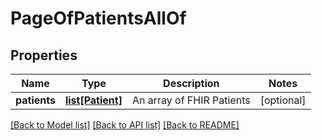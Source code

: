 # PageOfPatientsAllOf

## Properties
Name | Type | Description | Notes
------------ | ------------- | ------------- | -------------
**patients** | [**list[Patient]**](Patient.md) | An array of FHIR Patients | [optional] 

[[Back to Model list]](../README.md#documentation-for-models) [[Back to API list]](../README.md#documentation-for-api-endpoints) [[Back to README]](../README.md)


